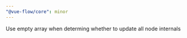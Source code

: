 ```yaml
---
"@vue-flow/core": minor
---
```


Use empty array when determing whether to update all node internals
